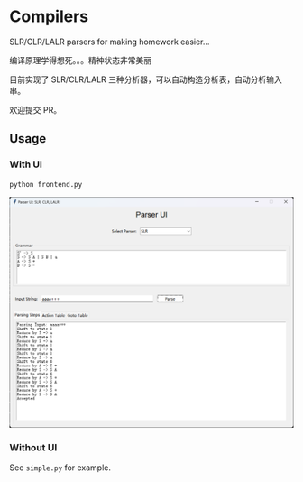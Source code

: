 # Compilers

SLR/CLR/LALR parsers for making homework easier...

编译原理学得想死。。。精神状态非常美丽

目前实现了 SLR/CLR/LALR 三种分析器，可以自动构造分析表，自动分析输入串。

欢迎提交 PR。

## Usage

### With UI

```python
python frontend.py
```

![UI](imgs/UI.png)

### Without UI

See `simple.py` for example.